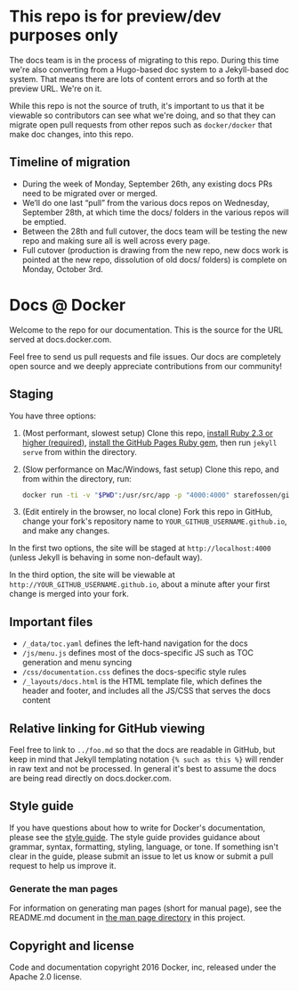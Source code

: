 

# This repo is for preview/dev purposes only

The docs team is in the process of migrating to this repo. During this time we're also
converting from a Hugo-based doc system to a Jekyll-based doc system. That means there
are lots of content errors and so forth at the preview URL. We're on it.

While this repo is not the source of truth, it's important to us that it be viewable
so contributors can see what we're doing, and so that they can migrate open pull requests
from other repos such as `docker/docker` that make doc changes, into this repo.

## Timeline of migration

- During the week of Monday, September 26th, any existing docs PRs need to be migrated over or merged.
- We’ll do one last “pull” from the various docs repos on Wednesday, September 28th, at which time the docs/ folders in the various repos will be emptied.
- Between the 28th and full cutover, the docs team will be testing the new repo and making sure all is well across every page.
- Full cutover (production is drawing from the new repo, new docs work is pointed at the new repo, dissolution of old docs/ folders) is complete on Monday, October 3rd.

# Docs @ Docker

Welcome to the repo for our documentation. This is the source for the URL
served at docs.docker.com.

Feel free to send us pull requests and file issues. Our docs are completely
open source and we deeply appreciate contributions from our community!

## Staging

You have three options:

1.  (Most performant, slowest setup) Clone this repo, [install Ruby 2.3 or higher (required)](https://www.ruby-lang.org/en/documentation/installation/), [install the GitHub Pages Ruby gem](https://help.github.com/articles/setting-up-your-github-pages-site-locally-with-jekyll/), then run `jekyll serve` from within the directory.
2.  (Slow performance on Mac/Windows, fast setup) Clone this repo, and from within the directory, run:

    ```bash
    docker run -ti -v "$PWD":/usr/src/app -p "4000:4000" starefossen/github-pages
    ```
3.  (Edit entirely in the browser, no local clone) Fork this repo in GitHub, change your fork's repository name to `YOUR_GITHUB_USERNAME.github.io`, and make any changes.

In the first two options, the site will be staged at `http://localhost:4000` (unless Jekyll is behaving in some non-default way).

In the third option, the site will be viewable at `http://YOUR_GITHUB_USERNAME.github.io`, about a minute after your first change is merged into your fork.

## Important files

- `/_data/toc.yaml` defines the left-hand navigation for the docs
- `/js/menu.js` defines most of the docs-specific JS such as TOC generation and menu syncing
- `/css/documentation.css` defines the docs-specific style rules
- `/_layouts/docs.html` is the HTML template file, which defines the header and footer, and includes all the JS/CSS that serves the docs content

## Relative linking for GitHub viewing

Feel free to link to `../foo.md` so that the docs are readable in GitHub, but keep in mind that Jekyll templating notation
`{% such as this %}` will render in raw text and not be processed. In general it's best to assume the docs are being read
directly on docs.docker.com.

## Style guide

If you have questions about how to write for Docker's documentation, please see
the [style guide](https://docs.docker.com/opensource/doc-style/). The style guide provides
guidance about grammar, syntax, formatting, styling, language, or tone. If
something isn't clear in the guide, please submit an issue to let us know or
submit a pull request to help us improve it.

### Generate the man pages

For information on generating man pages (short for manual page), see the README.md
document in [the man page directory](https://github.com/docker/docker/tree/master/man)
in this project.

## Copyright and license

Code and documentation copyright 2016 Docker, inc, released under the Apache 2.0 license.
